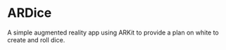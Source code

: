 # ARDice

A simple augmented reality app using ARKit to provide a plan on white to create and roll dice.
